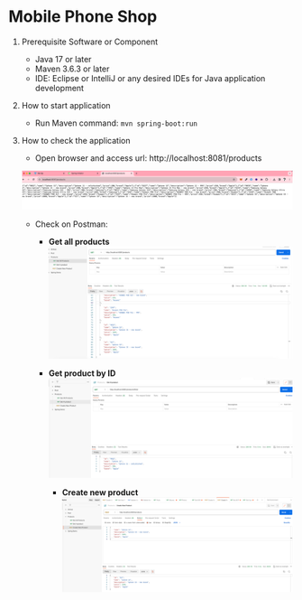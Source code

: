 # Mobile Phone Shop

1. Prerequisite Software or Component 
   + Java 17 or later
   + Maven 3.6.3 or later
   + IDE: Eclipse or IntelliJ or any desired IDEs for Java application development

2. How to start application
   + Run Maven command: `mvn spring-boot:run`

3. How to check the application
   + Open browser and access url: http://localhost:8081/products

    ![product-list-web.png](images%2Fproduct-list-web.png)

   + Check on Postman:
     + **Get all products**
       ![product-list-api.png](images%2Fproduct-list-api.png)
     
     + **Get product by ID**
       ![product-list-api-2.png](images%2Fproduct-list-api-2.png)
     
       + **Create new product**
       ![product-list-api-3.png](images%2Fproduct-list-api-3.png)

